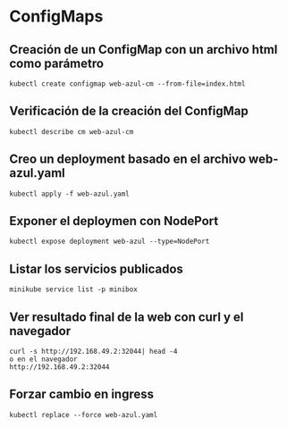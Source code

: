 # ConfigMaps

## Creación de un ConfigMap con un archivo html como parámetro

    kubectl create configmap web-azul-cm --from-file=index.html

## Verificación de la creación del ConfigMap

    kubectl describe cm web-azul-cm

## Creo un deployment basado en el archivo web-azul.yaml

    kubectl apply -f web-azul.yaml

## Exponer el deploymen con NodePort

    kubectl expose deployment web-azul --type=NodePort

## Listar los servicios publicados

    minikube service list -p minibox

## Ver resultado final de la web con curl y el navegador

    curl -s http://192.168.49.2:32044| head -4
    o en el navegador
    http://192.168.49.2:32044

## Forzar cambio en ingress

    kubectl replace --force web-azul.yaml
